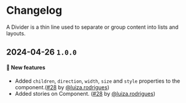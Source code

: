 # Changelog

A Divider is a thin line used to separate or group content into lists and layouts.

## 2024-04-26 `1.0.0`

#### 🎉 New features

- Added `children`, `direction`, `width`, `size` and `style` properties to the component.([#28](https://git.rarolabs.com.br/frontend/rarui/-/merge_requests/28) by [@luiza.rodrigues](https://git.rarolabs.com.br/luiza.rodrigues))
- Added stories on Component. ([#28](https://git.rarolabs.com.br/frontend/rarui/-/merge_requests/28) by [@luiza.rodrigues](https://git.rarolabs.com.br/luiza.rodrigues))

<!-- #### 🛠 Breaking changes -->

<!-- #### 📚 3rd party library updates -->

<!-- #### 🎉 New features -->

<!-- #### 🐛 Bug fixes -->

<!-- #### 💡 Others -->
